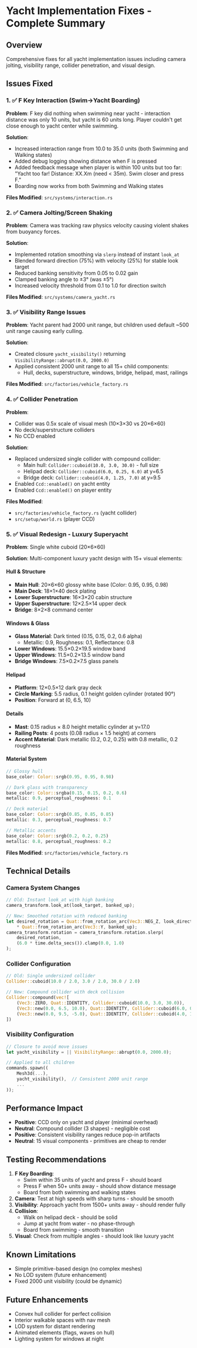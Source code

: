 # Yacht Implementation Fixes - Complete Summary

## Overview
Comprehensive fixes for all yacht implementation issues including camera jolting, visibility range, collider penetration, and visual design.

## Issues Fixed

### 1. ✅ F Key Interaction (Swim->Yacht Boarding)
**Problem**: F key did nothing when swimming near yacht - interaction distance was only 10 units, but yacht is 60 units long. Player couldn't get close enough to yacht center while swimming.

**Solution**:
- Increased interaction range from 10.0 to 35.0 units (both Swimming and Walking states)
- Added debug logging showing distance when F is pressed
- Added feedback message when player is within 100 units but too far: "Yacht too far! Distance: XX.Xm (need < 35m). Swim closer and press F."
- Boarding now works from both Swimming and Walking states

**Files Modified**: `src/systems/interaction.rs`

### 2. ✅ Camera Jolting/Screen Shaking
**Problem**: Camera was tracking raw physics velocity causing violent shakes from buoyancy forces.

**Solution**:
- Implemented rotation smoothing via `slerp` instead of instant `look_at`
- Blended forward direction (75%) with velocity (25%) for stable look target
- Reduced banking sensitivity from 0.05 to 0.02 gain
- Clamped banking angle to ±3° (was ±5°)
- Increased velocity threshold from 0.1 to 1.0 for direction switch

**Files Modified**: `src/systems/camera_yacht.rs`

### 3. ✅ Visibility Range Issues  
**Problem**: Yacht parent had 2000 unit range, but children used default ~500 unit range causing early culling.

**Solution**:
- Created closure `yacht_visibility()` returning `VisibilityRange::abrupt(0.0, 2000.0)`
- Applied consistent 2000 unit range to all 15+ child components:
  - Hull, decks, superstructure, windows, bridge, helipad, mast, railings

**Files Modified**: `src/factories/vehicle_factory.rs`

### 4. ✅ Collider Penetration
**Problem**: 
- Collider was 0.5x scale of visual mesh (10×3×30 vs 20×6×60)
- No deck/superstructure colliders
- No CCD enabled

**Solution**:
- Replaced undersized single collider with compound collider:
  - Main hull: `Collider::cuboid(10.0, 3.0, 30.0)` - full size
  - Helipad deck: `Collider::cuboid(6.0, 0.25, 6.0)` at y=6.5
  - Bridge deck: `Collider::cuboid(4.0, 1.25, 7.0)` at y=9.5
- Enabled `Ccd::enabled()` on yacht entity
- Enabled `Ccd::enabled()` on player entity

**Files Modified**: 
- `src/factories/vehicle_factory.rs` (yacht collider)
- `src/setup/world.rs` (player CCD)

### 5. ✅ Visual Redesign - Luxury Superyacht
**Problem**: Single white cuboid (20×6×60)

**Solution**: Multi-component luxury yacht design with 15+ visual elements:

#### Hull & Structure
- **Main Hull**: 20×6×60 glossy white base (Color: 0.95, 0.95, 0.98)
- **Main Deck**: 18×1×40 deck plating
- **Lower Superstructure**: 16×3×20 cabin structure
- **Upper Superstructure**: 12×2.5×14 upper deck
- **Bridge**: 8×2×8 command center

#### Windows & Glass
- **Glass Material**: Dark tinted (0.15, 0.15, 0.2, 0.6 alpha)
  - Metallic: 0.9, Roughness: 0.1, Reflectance: 0.8
- **Lower Windows**: 15.5×0.2×19.5 window band
- **Upper Windows**: 11.5×0.2×13.5 window band
- **Bridge Windows**: 7.5×0.2×7.5 glass panels

#### Helipad
- **Platform**: 12×0.5×12 dark gray deck
- **Circle Marking**: 5.5 radius, 0.1 height golden cylinder (rotated 90°)
- **Position**: Forward at (0, 6.5, 10)

#### Details
- **Mast**: 0.15 radius × 8.0 height metallic cylinder at y=17.0
- **Railing Posts**: 4 posts (0.08 radius × 1.5 height) at corners
- **Accent Material**: Dark metallic (0.2, 0.2, 0.25) with 0.8 metallic, 0.2 roughness

#### Material System
```rust
// Glossy hull
base_color: Color::srgb(0.95, 0.95, 0.98)

// Dark glass with transparency
base_color: Color::srgba(0.15, 0.15, 0.2, 0.6)
metallic: 0.9, perceptual_roughness: 0.1

// Deck material
base_color: Color::srgb(0.85, 0.85, 0.85)
metallic: 0.3, perceptual_roughness: 0.7

// Metallic accents
base_color: Color::srgb(0.2, 0.2, 0.25)
metallic: 0.8, perceptual_roughness: 0.2
```

**Files Modified**: `src/factories/vehicle_factory.rs`

## Technical Details

### Camera System Changes
```rust
// Old: Instant look_at with high banking
camera_transform.look_at(look_target, banked_up);

// New: Smoothed rotation with reduced banking
let desired_rotation = Quat::from_rotation_arc(Vec3::NEG_Z, look_direction)
    * Quat::from_rotation_arc(Vec3::Y, banked_up);
camera_transform.rotation = camera_transform.rotation.slerp(
    desired_rotation, 
    (6.0 * time.delta_secs()).clamp(0.0, 1.0)
);
```

### Collider Configuration
```rust
// Old: Single undersized collider
Collider::cuboid(10.0 / 2.0, 3.0 / 2.0, 30.0 / 2.0)

// New: Compound collider with deck collision
Collider::compound(vec![
    (Vec3::ZERO, Quat::IDENTITY, Collider::cuboid(10.0, 3.0, 30.0)),
    (Vec3::new(0.0, 6.5, 10.0), Quat::IDENTITY, Collider::cuboid(6.0, 0.25, 6.0)),
    (Vec3::new(0.0, 9.5, -5.0), Quat::IDENTITY, Collider::cuboid(4.0, 1.25, 7.0)),
])
```

### Visibility Configuration
```rust
// Closure to avoid move issues
let yacht_visibility = || VisibilityRange::abrupt(0.0, 2000.0);

// Applied to all children
commands.spawn((
    Mesh3d(...),
    yacht_visibility(),  // Consistent 2000 unit range
    ...
));
```

## Performance Impact
- **Positive**: CCD only on yacht and player (minimal overhead)
- **Neutral**: Compound collider (3 shapes) - negligible cost
- **Positive**: Consistent visibility ranges reduce pop-in artifacts
- **Neutral**: 15 visual components - primitives are cheap to render

## Testing Recommendations
1. **F Key Boarding**: 
   - Swim within 35 units of yacht and press F - should board
   - Press F when 50+ units away - should show distance message
   - Board from both swimming and walking states
2. **Camera**: Test at high speeds with sharp turns - should be smooth
3. **Visibility**: Approach yacht from 1500+ units away - should render fully
4. **Collision**: 
   - Walk on helipad deck - should be solid
   - Jump at yacht from water - no phase-through
   - Board from swimming - smooth transition
5. **Visual**: Check from multiple angles - should look like luxury yacht

## Known Limitations
- Simple primitive-based design (no complex meshes)
- No LOD system (future enhancement)
- Fixed 2000 unit visibility (could be dynamic)

## Future Enhancements
- Convex hull collider for perfect collision
- Interior walkable spaces with nav mesh
- LOD system for distant rendering
- Animated elements (flags, waves on hull)
- Lighting system for windows at night
